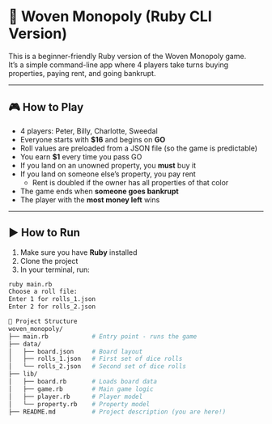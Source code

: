 # 🧶 Woven Monopoly (Ruby CLI Version)

This is a beginner-friendly Ruby version of the Woven Monopoly game.  
It’s a simple command-line app where 4 players take turns buying properties, paying rent, and going bankrupt.

---

## 🎮 How to Play

- 4 players: Peter, Billy, Charlotte, Sweedal
- Everyone starts with **$16** and begins on **GO**
- Roll values are preloaded from a JSON file (so the game is predictable)
- You earn **$1** every time you pass GO
- If you land on an unowned property, you **must** buy it
- If you land on someone else’s property, you pay rent
  - Rent is doubled if the owner has all properties of that color
- The game ends when **someone goes bankrupt**
- The player with the **most money left** wins

---

## ▶️ How to Run

1. Make sure you have **Ruby** installed
2. Clone the project
3. In your terminal, run:

```bash
ruby main.rb
Choose a roll file:
Enter 1 for rolls_1.json
Enter 2 for rolls_2.json

📁 Project Structure
woven_monopoly/
├── main.rb            # Entry point - runs the game
├── data/
│   ├── board.json     # Board layout
│   ├── rolls_1.json   # First set of dice rolls
│   └── rolls_2.json   # Second set of dice rolls
├── lib/
│   ├── board.rb       # Loads board data
│   ├── game.rb        # Main game logic
│   ├── player.rb      # Player model
│   └── property.rb    # Property model
├── README.md          # Project description (you are here!)
